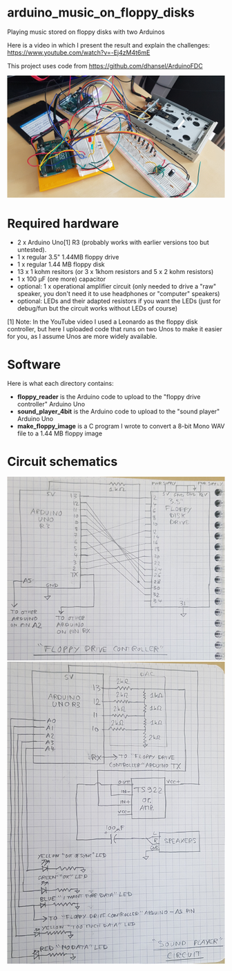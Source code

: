 # arduino_music_on_floppy_disks
Playing music stored on floppy disks with two Arduinos

Here is a video in which I present the result and explain the challenges: https://www.youtube.com/watch?v=-Ej4zM4t6mE

This project uses code from https://github.com/dhansel/ArduinoFDC

![General overview](/images/overview.jpg?raw=true)

# Required hardware
* 2 x Arduino Uno[1] R3 (probably works with earlier versions too but untested).
* 1 x regular 3.5" 1.44MB floppy drive
* 1 x regular 1.44 MB floppy disk
* 13 x 1 kohm resitors (or 3 x 1khom resistors and 5 x 2 kohm resistors)
* 1 x 100 µF (ore more) capacitor
* optional: 1 x operational amplifier circuit (only needed to drive a "raw" speaker, you don't need it to use headphones or "computer" speakers)
* optional: LEDs and their adapted resistors if you want the LEDs (just for debug/fun but the circuit works without LEDs of course)

[1] Note: In the YouTube video I used a Leonardo as the floppy disk controller, but here I uploaded code that runs on two Unos to make it easier for you, as I assume Unos are more widely available.

# Software
Here is what each directory contains:
* **floppy_reader** is the Arduino code to upload to the "floppy drive controller" Arduino Uno
* **sound_player_4bit** is the Arduino code to upload to the "sound player" Arduino Uno
* **make_floppy_image** is a C program I wrote to convert a 8-bit Mono WAV file to a 1.44 MB floppy image

# Circuit schematics
![Schematic for floppy drive controller](/images/circuit_fdc.jpg?raw=true)
![Schematic for sound player](/images/circuit_player.jpg?raw=true)
